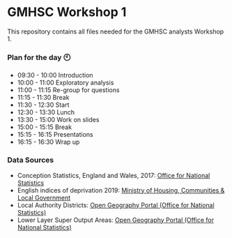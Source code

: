 # GMHSC Workshop 1

This repository contains all files needed for the GMHSC analysts Workshop 1.

### Plan for the day :clock10:

* 09:30 - 10:00 Introduction
* 10:00 - 11:00 Exploratory analysis
* 11:00 - 11:15 Re-group for questions
* 11:15 - 11:30 Break
* 11:30 - 12:30 Start 
* 12:30 - 13:30 Lunch
* 13:30 - 15:00 Work on slides
* 15:00 - 15:15 Break
* 15:15 - 16:15 Presentations
* 16:15 - 16:30 Wrap up

### Data Sources

* Conception Statistics, England and Wales, 2017: [Office for National Statistics](https://www.ons.gov.uk/peoplepopulationandcommunity/birthsdeathsandmarriages/conceptionandfertilityrates/datasets/conceptionstatisticsenglandandwalesreferencetables)
* English indices of deprivation 2019: [Ministry of Housing, Communities & Local Government](https://www.gov.uk/government/statistics/english-indices-of-deprivation-2019)
* Local Authority Districts: [Open Geography Portal (Office for National Statistics)](https://geoportal.statistics.gov.uk/datasets/local-authority-districts-december-2019-boundaries-uk-bfc)
* Lower Layer Super Output Areas: [Open Geography Portal (Office for National Statistics)](https://geoportal.statistics.gov.uk/datasets/lower-layer-super-output-areas-december-2011-boundaries-ew-bsc?geometry=-13.162%2C52.284%2C7.767%2C54.575)

